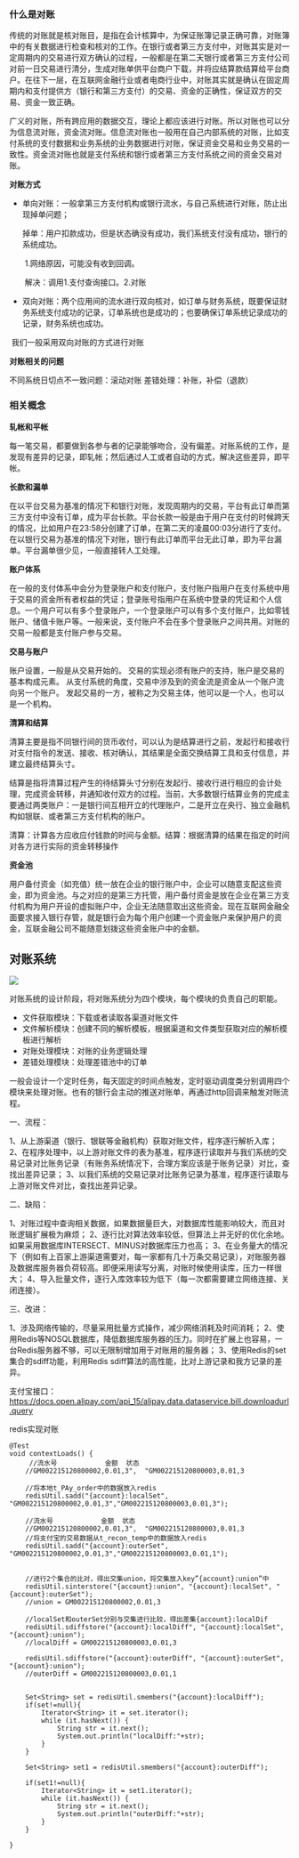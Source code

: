 ​		

### 什么是对账

传统的对账就是核对账目，是指在会计核算中，为保证账簿记录正确可靠，对账簿中的有关数据进行检查和核对的工作。在银行或者第三方支付中，对账其实是对一定周期内的交易进行双方确认的过程，一般都是在第二天银行或者第三方支付公司对前一日交易进行清分，生成对账单供平台商户下载，并将应结算款结算给平台商户。在往下一层，在互联网金融行业或者电商行业中，对账其实就是确认在固定周期内和支付提供方（银行和第三方支付）的交易、资金的正确性，保证双方的交易、资金一致正确。

广义的对账，所有跨应用的数据交互，理论上都应该进行对账。所以对账也可以分为信息流对账，资金流对账。信息流对账也一般用在自己内部系统的对账，比如支付系统的支付数据和业务系统的业务数据进行对账，保证资金交易和业务交易的一致性。资金流对账也就是支付系统和银行或者第三方支付系统之间的资金交易对账。



**对账方式**

- 单向对账：一般拿第三方支付机构或银行流水，与自己系统进行对账，防止出现掉单问题；	

  掉单：用户扣款成功，但是状态确没有成功，我们系统支付没有成功，银行的系统成功。

  ​	1.网络原因，可能没有收到回调。

  ​	解决：调用1.支付查询接口。2.对账

  



- 双向对账：两个应用间的流水进行双向核对，如订单与财务系统，既要保证财务系统支付成功的记录，订单系统也是成功的；也要确保订单系统记录成功的记录，财务系统也成功。

​		我们一般采用双向对账的方式进行对账



**对账相关的问题**

不同系统日切点不一致问题：滚动对账
差错处理：补账，补偿（退款）



### 相关概念

**轧帐和平帐**

每一笔交易，都要做到各参与者的记录能够吻合，没有偏差。对账系统的工作，是发现有差异的记录，即轧帐；然后通过人工或者自动的方式，解决这些差异，即平帐。



**长款和漏单**

在以平台交易为基准的情况下和银行对账，发现周期内的交易，平台有此订单而第三方支付中没有订单，成为平台长款。平台长款一般是由于用户在支付的时候跨天的情况，比如用户在23:58分创建了订单，在第二天的凌晨00:03分进行了支付。在以银行交易为基准的情况下对账，银行有此订单而平台无此订单，即为平台漏单。平台漏单很少见，一般直接转人工处理。



**账户体系**

在一般的支付体系中会分为登录账户和支付账户，支付账户指用户在支付系统中用于交易的资金所有者权益的凭证；登录账号指用户在系统中登录的凭证和个人信息。一个用户可以有多个登录账户，一个登录账户可以有多个支付账户，比如零钱账户、储值卡账户等。一般来说，支付账户不会在多个登录账户之间共用。对账的交易一般都是支付账户参与交易。



**交易与账户**

账户设置，一般是从交易开始的。 交易的实现必须有账户的支持，账户是交易的基本构成元素。 从支付系统的角度，交易中涉及到的资金流是资金从一个账户流向另一个账户。 发起交易的一方，被称之为交易主体，他可以是一个人，也可以是一个机构。



**清算和结算**

清算主要是指不同银行间的货币收付，可以认为是结算进行之前，发起行和接收行对支付指令的发送、接收、核对确认，其结果是全面交换结算工具和支付信息，并建立最终结算头寸。

结算是指将清算过程产生的待结算头寸分别在发起行、接收行进行相应的会计处理，完成资金转移，并通知收付双方的过程。当前，大多数银行结算业务的完成主要通过两类账户：一是银行间互相开立的代理账户，二是开立在央行、独立金融机构如银联、或者第三方支付机构的账户。

清算：计算各方应收应付钱款的时间与金额。结算：根据清算的结果在指定的时间对各方进行实际的资金转移操作



**资金池**

用户备付资金（如充值）统一放在企业的银行账户中，企业可以随意支配这些资金，即为资金池。与之对应的是第三方托管，用户备付资金是放在企业在第三方支付机构为用户开设的虚拟账户中，企业无法随意取出这些资金。现在互联网金融全面要求接入银行存管，就是银行会为每个用户创建一个资金账户来保护用户的资金，互联金融公司不能随意划拨这些资金账户中的金额。



## 对账系统



![](C:\Users\Administrator\Desktop\项目\imge\recon.webp.jpg)





对账系统的设计阶段，将对账系统分为四个模块，每个模块的负责自己的职能。

- 文件获取模块：下载或者读取各渠道对账文件
- 文件解析模块：创建不同的解析模板，根据渠道和文件类型获取对应的解析模板进行解析
- 对账处理模块：对账的业务逻辑处理
- 差错处理模块：处理差错池中的订单



一般会设计一个定时任务，每天固定的时间点触发，定时驱动调度类分别调用四个模块来处理对账。也有的银行会主动的推送对账单，再通过http回调来触发对账流程。



一、流程：

1、从上游渠道（银行、银联等金融机构）获取对账文件，程序逐行解析入库；
 2、在程序处理中，以上游对账文件的表为基准，程序逐行读取并与我们系统的交易记录对比账务记录（有账务系统情况下，合理方案应该是于账务记录）对比，查找出差异记录；
 3、以我们系统的交易记录对比账务记录为基准，程序逐行读取与上游对账文件对比，查找出差异记录。

二、缺陷：

1、对账过程中查询相关数据，如果数据量巨大，对数据库性能影响较大，而且对账逻辑扩展极为麻烦；
 2、逐行比对算法效率较低，但算法上并无好的优化余地。如果采用数据库INTERSECT、MINUS对数据库压力也高；
 3、在业务量大的情况下（例如有上百家上游渠道需要对，每一家都有几十万条交易记录），对账服务器及数据库服务器负荷较高。即便采用读写分离，对账时候使用读库，压力一样很大；
 4、导入批量文件，逐行入库效率较为低下（每一次都需要建立网络连接、关闭连接）。



三、改进：

1、涉及网络传输的，尽量采用批量方式操作，减少网络消耗及时间消耗；
 2、使用Redis等NOSQL数据库，降低数据库服务器的压力。同时在扩展上也容易，一台Redis服务器不够，可以无限制增加用于对账用的服务器；
 3、使用Redis的set集合的sdiff功能，利用Redis sdiff算法的高性能，比对上游记录和我方记录的差异。







支付宝接口：https://docs.open.alipay.com/api_15/alipay.data.dataservice.bill.downloadurl.query



redis实现对账





```
@Test
void contextLoads() {
     //流水号            金额  状态
    //GM002215120800002,0.01,3",  "GM002215120800003,0.01,3

    //将本地t_PAy_order中的数据放入redis
    redisUtil.sadd("{account}:localSet", "GM002215120800002,0.01,3","GM002215120800003,0.01,3");

    //流水号            金额  状态
    //GM002215120800002,0.01,3",  "GM002215120800003,0.01,3
    //将支付宝的交易数据从t_recon_temp中的数据放入redis
    redisUtil.sadd("{account}:outerSet", "GM002215120800002,0.01,3","GM002215120800003,0.01,1");


    //进行2个集合的比对，得出交集union，将交集放入key”{account}:union”中
    redisUtil.sinterstore("{account}:union", "{account}:localSet", "{account}:outerSet");
    //union = GM002215120800002,0.01,3

    //localSet和outerSet分别与交集进行比较，得出差集{account}:localDif
    redisUtil.sdiffstore("{account}:localDiff", "{account}:localSet", "{account}:union");
    //localDiff = GM002215120800003,0.01,3

    redisUtil.sdiffstore("{account}:outerDiff", "{account}:outerSet", "{account}:union");
    //outerDiff = GM002215120800003,0.01,1


    Set<String> set = redisUtil.smembers("{account}:localDiff");
    if(set!=null){
        Iterator<String> it = set.iterator();
        while (it.hasNext()) {
            String str = it.next();
            System.out.println("localDiff:"+str);
        }
    }

    Set<String> set1 = redisUtil.smembers("{account}:outerDiff");

    if(set1!=null){
        Iterator<String> it = set1.iterator();
        while (it.hasNext()) {
            String str = it.next();
            System.out.println("outerDiff:"+str);
        }
    }

}
```





